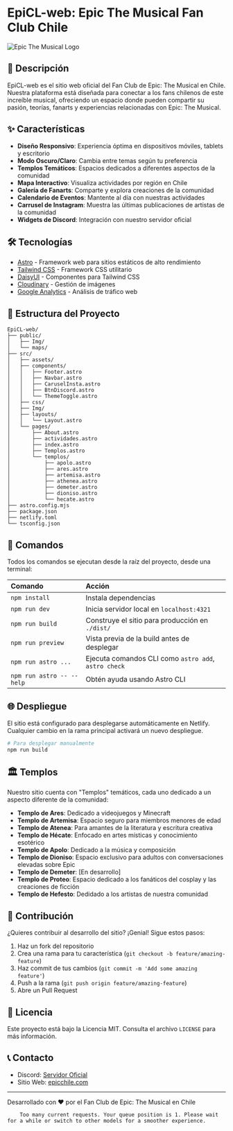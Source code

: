 


          
# EpiCL-web: Epic The Musical Fan Club Chile

![Epic The Musical Logo](https://epic-musical-chile.netlify.app/_astro/Epic_Logo.BCeKytGC_Z1emcf9.webp)

## 📖 Descripción

EpiCL-web es el sitio web oficial del Fan Club de Epic: The Musical en Chile. Nuestra plataforma está diseñada para conectar a los fans chilenos de este increíble musical, ofreciendo un espacio donde pueden compartir su pasión, teorías, fanarts y experiencias relacionadas con Epic: The Musical.

## ✨ Características

- **Diseño Responsivo**: Experiencia óptima en dispositivos móviles, tablets y escritorio
- **Modo Oscuro/Claro**: Cambia entre temas según tu preferencia
- **Templos Temáticos**: Espacios dedicados a diferentes aspectos de la comunidad
- **Mapa Interactivo**: Visualiza actividades por región en Chile
- **Galería de Fanarts**: Comparte y explora creaciones de la comunidad
- **Calendario de Eventos**: Mantente al día con nuestras actividades
- **Carrusel de Instagram**: Muestra las últimas publicaciones de artistas de la comunidad
- **Widgets de Discord**: Integración con nuestro servidor oficial

## 🛠️ Tecnologías

- [Astro](https://astro.build/) - Framework web para sitios estáticos de alto rendimiento
- [Tailwind CSS](https://tailwindcss.com/) - Framework CSS utilitario
- [DaisyUI](https://daisyui.com/) - Componentes para Tailwind CSS
- [Cloudinary](https://cloudinary.com/) - Gestión de imágenes
- [Google Analytics](https://analytics.google.com/) - Análisis de tráfico web

## 🚀 Estructura del Proyecto

```
EpiCL-web/
├── public/
│   ├── Img/
│   └── maps/
├── src/
│   ├── assets/
│   ├── components/
│   │   ├── Footer.astro
│   │   ├── Navbar.astro
│   │   ├── CaruselInsta.astro
│   │   ├── BtnDiscord.astro
│   │   └── ThemeToggle.astro
│   ├── css/
│   ├── Img/
│   ├── layouts/
│   │   └── Layout.astro
│   └── pages/
│       ├── About.astro
│       ├── actividades.astro
│       ├── index.astro
│       ├── Templos.astro
│       └── templos/
│           ├── apolo.astro
│           ├── ares.astro
│           ├── artemisa.astro
│           ├── athenea.astro
│           ├── demeter.astro
│           ├── dioniso.astro
│           └── hecate.astro
├── astro.config.mjs
├── package.json
├── netlify.toml
└── tsconfig.json
```

## 🧞 Comandos

Todos los comandos se ejecutan desde la raíz del proyecto, desde una terminal:

| Comando                   | Acción                                           |
| :------------------------ | :----------------------------------------------- |
| `npm install`             | Instala dependencias                             |
| `npm run dev`             | Inicia servidor local en `localhost:4321`        |
| `npm run build`           | Construye el sitio para producción en `./dist/`  |
| `npm run preview`         | Vista previa de la build antes de desplegar      |
| `npm run astro ...`       | Ejecuta comandos CLI como `astro add`, `astro check` |
| `npm run astro -- --help` | Obtén ayuda usando Astro CLI                     |

## 🌐 Despliegue

El sitio está configurado para desplegarse automáticamente en Netlify. Cualquier cambio en la rama principal activará un nuevo despliegue.

```bash
# Para desplegar manualmente
npm run build
```

## 🏛️ Templos

Nuestro sitio cuenta con "Templos" temáticos, cada uno dedicado a un aspecto diferente de la comunidad:

- **Templo de Ares**: Dedicado a videojuegos y Minecraft
- **Templo de Artemisa**: Espacio seguro para miembros menores de edad
- **Templo de Atenea**: Para amantes de la literatura y escritura creativa
- **Templo de Hécate**: Enfocado en artes místicas y conocimiento esotérico
- **Templo de Apolo**: Dedicado a la música y composición
- **Templo de Dioniso**: Espacio exclusivo para adultos con conversaciones elevadas sobre Epic
- **Templo de Demeter**: [En desarrollo]
- **Templo de Proteo**: Espacio dedicado a los fanáticos del cosplay y las creaciones de ficción
- **Templo de Hefesto**: Dedidado a los artistas de nuestra comunidad

## 👥 Contribución

¿Quieres contribuir al desarrollo del sitio? ¡Genial! Sigue estos pasos:

1. Haz un fork del repositorio
2. Crea una rama para tu característica (`git checkout -b feature/amazing-feature`)
3. Haz commit de tus cambios (`git commit -m 'Add some amazing feature'`)
4. Push a la rama (`git push origin feature/amazing-feature`)
5. Abre un Pull Request

## 📝 Licencia

Este proyecto está bajo la Licencia MIT. Consulta el archivo `LICENSE` para más información.

## 📞 Contacto

- Discord: [Servidor Oficial](https://discordapp.com/widget?id=1342862509509578834)
- Sitio Web: [epicchile.com](https://www.epicchile.com/)

---

Desarrollado con ❤️ por el Fan Club de Epic: The Musical en Chile

        Too many current requests. Your queue position is 1. Please wait for a while or switch to other models for a smoother experience.
        